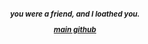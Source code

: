 <h5 align="center"





<sub> you were a friend, and I loathed you.


[main github](https://github.com/marikinonline4) 
